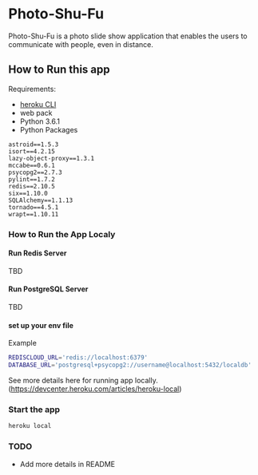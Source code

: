 # Photo-Shu-Fu

Photo-Shu-Fu is a photo slide show application that enables the users to communicate with people, even in distance.

## How to Run this app
Requirements:
- [heroku CLI]
- web pack
- Python 3.6.1
- Python Packages
```
astroid==1.5.3
isort==4.2.15
lazy-object-proxy==1.3.1
mccabe==0.6.1
psycopg2==2.7.3
pylint==1.7.2
redis==2.10.5
six==1.10.0
SQLAlchemy==1.1.13
tornado==4.5.1
wrapt==1.10.11
```

### How to Run the App Localy
#### Run Redis Server
TBD
#### Run PostgreSQL Server
TBD
#### set up your env file

Example
```sh
REDISCLOUD_URL='redis://localhost:6379'
DATABASE_URL='postgresql+psycopg2://username@localhost:5432/localdb'
```
See more details here for running app locally. (https://devcenter.heroku.com/articles/heroku-local)

### Start the app
```sh
heroku local
```

### TODO
- Add more details in README

   [heroku CLI]: <https://devcenter.heroku.com/articles/heroku-cli>

